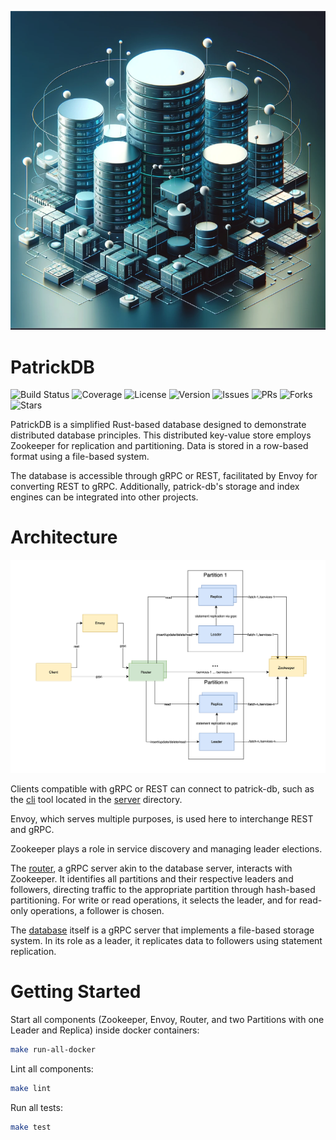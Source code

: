 <p align="center">
 	<img src="./media/thumbnail.png">
</p>

# PatrickDB

![Build Status](https://img.shields.io/travis/com/patrickkoss/patrick-db/master)
![Coverage](https://img.shields.io/codecov/c/github/patrickkoss/patrick-db)
![License](https://img.shields.io/github/license/patrickkoss/patrick-db)
![Version](https://img.shields.io/github/v/release/patrickkoss/patrick-db)
![Issues](https://img.shields.io/github/issues-raw/patrickkoss/patrick-db)
![PRs](https://img.shields.io/github/issues-pr/patrickkoss/patrick-db)
![Forks](https://img.shields.io/github/forks/patrickkoss/patrick-db)
![Stars](https://img.shields.io/github/stars/patrickkoss/patrick-db)

PatrickDB is a simplified Rust-based database designed to demonstrate distributed database principles. This distributed
key-value store employs Zookeeper for replication and partitioning. Data is stored in a row-based format using a
file-based system.

The database is accessible through gRPC or REST, facilitated by Envoy for converting REST to gRPC. Additionally,
patrick-db's storage and index engines can be integrated into other projects.

# Architecture

![Architecture](./media/architecture.png)

Clients compatible with gRPC or REST can connect to patrick-db, such as the [cli](./server/src/client.rs) tool located
in
the [server](./server) directory.

Envoy, which serves multiple purposes, is used here to interchange REST and gRPC.

Zookeeper plays a role in service discovery and managing leader elections.

The [router](server/src/router.rs), a gRPC server akin to the database server, interacts with Zookeeper. It identifies
all partitions and their respective leaders and followers, directing traffic to the appropriate partition through
hash-based partitioning. For write or read operations, it selects the leader, and for read-only operations, a follower
is chosen.

The [database](server/src/server.rs) itself is a gRPC server that implements a file-based storage system. In its role as
a leader, it replicates data to followers using statement replication.

# Getting Started

Start all components (Zookeeper, Envoy, Router, and two Partitions with one Leader and Replica) inside docker
containers:

```bash
make run-all-docker
```

Lint all components:

```bash
make lint
```

Run all tests:

```bash
make test
```
